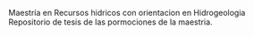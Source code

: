 Maestría en Recursos hidricos con orientacion en Hidrogeologia
<br/>
Repositorio de tesis de las pormociones de la maestria.
